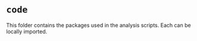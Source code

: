 # `code`

This folder contains the packages used in the analysis scripts. Each can be locally imported.
